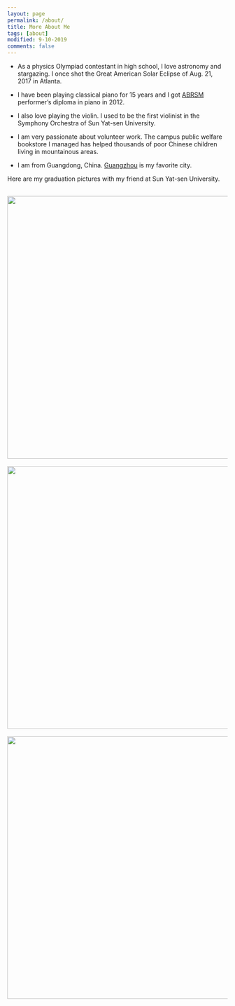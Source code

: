 ```yaml
---
layout: page
permalink: /about/
title: More About Me
tags: [about]
modified: 9-10-2019
comments: false
---
```


* As a physics Olympiad contestant in high school, I love astronomy and stargazing. I once shot the Great American Solar Eclipse of Aug. 21, 2017 in Atlanta.

* I have been playing classical piano for 15 years and I got <a href="https://us.abrsm.org/en/" target="_blank">ABRSM</a> performer’s diploma in piano in 2012.

* I also love playing the violin. I used to be the first violinist in the Symphony Orchestra of Sun Yat-sen University.

* I am very passionate about volunteer work. The campus public welfare bookstore I managed has helped thousands of poor Chinese children living in mountainous areas.

* I am from Guangdong, China. <a href="https://en.wikipedia.org/wiki/Guangzhou" target="_blank">Guangzhou</a> is my favorite city.

Here are my graduation pictures with my friend at Sun Yat-sen University.

<br />
<img src="https://chersophyte.github.io/images/picture1.jpg" width="600px" />
&nbsp;
<img src="https://chersophyte.github.io/images/picture2.jpg" width="600px" />
&nbsp;
<img src="https://chersophyte.github.io/images/picture3.jpg" width="600px" />




